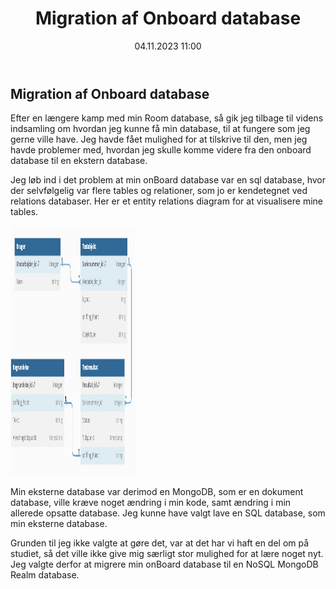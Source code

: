 ﻿---
title: Migration af Onboard database
date: 04.11.2023 11:00
categories: [Database]
tags: [nolek,projekt,database,prototype]
---
## Migration af Onboard database

Efter en længere kamp med min Room database, så gik jeg tilbage til videns indsamling om hvordan jeg kunne få min database,
til at fungere som jeg gerne ville have. Jeg havde fået mulighed for at tilskrive til den, men jeg havde problemer med, hvordan
jeg skulle komme videre fra den onboard database til en ekstern database.

Jeg løb ind i det problem at min onBoard database var en sql database, hvor der selvfølgelig var flere tables og relationer,
som jo er kendetegnet ved relations databaser. Her er et entity relations diagram for at visualisere mine tables.

<div style="text-align: left">
  <img src="/assets/images/ER diagram.png" alt="Something went wrong loading the image." width="200" height="400"/>
</div>

Min eksterne database var derimod en MongoDB, som er en dokument database, ville kræve noget ændring i min kode,
samt ændring i min allerede opsatte database. Jeg kunne have valgt lave en SQL database, som min eksterne database.

Grunden til jeg ikke valgte at gøre det, var at det har vi haft en del om på studiet, så det ville ikke give 
mig særligt stor mulighed for at lære noget nyt.
Jeg valgte derfor at migrere min onBoard database til en NoSQL MongoDB Realm database.
